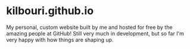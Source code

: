 # kilbouri.github.io
My personal, custom website built by me and hosted for free by the amazing people at GitHub! Still very much in development, but so far I'm very happy with how things are shaping up.
